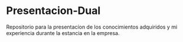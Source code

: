 # Presentacion-Dual
Repositorio para la presentacíon de los conocimientos adquiridos y mi experiencia durante la estancia en la empresa.
